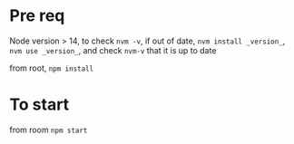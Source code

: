 # Pre req
Node version > 14, to check `nvm -v`, if out of date, `nvm install _version_`, `nvm use _version_`, and check `nvm-v` that it is up to date

from root, `npm install`


# To start
from room `npm start`